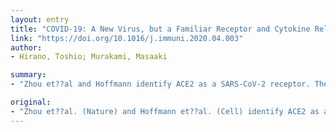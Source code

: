 ```yaml
---
layout: entry
title: "COVID-19: A New Virus, but a Familiar Receptor and Cytokine Release Syndrome"
link: "https://doi.org/10.1016/j.immuni.2020.04.003"
author:
- Hirano, Toshio; Murakami, Masaaki

summary:
- "Zhou et??al and Hoffmann identify ACE2 as a SARS-CoV-2 receptor. The latter??show its entry mechanism depends on cellular serine protease TMPRSS2. These results may explain proinflammatory cytokine release via the associated angiotestin II pathway and a possible therapeutic target via the IL-6-STAT3 axis. They may explain a potential therapeutic target."

original:
- "Zhou et??al. (Nature) and Hoffmann et??al. (Cell) identify ACE2 as a SARS-CoV-2 receptor, and the latter??show its entry mechanism depends on cellular serine protease TMPRSS2. These results may explain proinflammatory cytokine release via the associated angiotestin II pathway and a possible therapeutic target via the IL-6-STAT3 axis."
---
```


